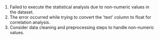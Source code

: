 1. Failed to execute the statistical analysis due to non-numeric values in the dataset.
2. The error occurred while trying to convert the 'text' column to float for correlation analysis.
3. Consider data cleaning and preprocessing steps to handle non-numeric values.
